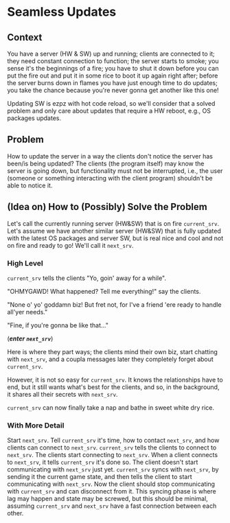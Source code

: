 # Seamless Updates

## Context

You have a server (HW & SW) up and running; clients are connected to it; they
need constant connection to function; the server starts to smoke; you sense
it's the beginnings of a fire; you have to shut it down before you can put the
fire out and put it in some rice to boot it up again right after; before the
server burns down in flames you have just enough time to do updates; you take
the chance because you're never gonna get another like this one!

Updating SW is ezpz with hot code reload, so we'll consider that a solved
problem and only care about updates that require a HW reboot, e.g., OS packages
updates.

## Problem

How to update the server in a way the clients don't notice the server has
been/is being updated? The clients (the program itself) may know the server is
going down, but functionality must not be interrupted, i.e., the user (someone
or something interacting with the client program) shouldn't be able to notice
it.

## (Idea on) How to (Possibly) Solve the Problem

Let's call the currently running server (HW&SW) that is on fire `current_srv`.
Let's assume we have another similar server (HW&SW) that is fully updated with
the latest OS packages and server SW, but is real nice and cool and not on fire
and ready to go! We'll call it `next_srv`.

### High Level

`current_srv` tells the clients "Yo, goin' away for a while".

"OHMYGAWD! What happened? Tell me everything!" say the clients.

"None o' yo' goddamn biz! But fret not, for I've a friend 'ere ready to
handle all'yer needs."

"Fine, if you're gonna be like that..."

(**_enter `next_srv`_**)

Here is where they part ways; the clients mind their own biz, start chatting
with `next_srv`, and a coupla messages later they completely forget about
`current_srv`.

However, it is not so easy for `current_srv`. It knows the relationships have
to end, but it still wants what's best for the clients, and so, in the
background, it shares all their secrets with `next_srv`.

`current_srv` can now finally take a nap and bathe in sweet white dry rice.

### With More Detail

Start `next_srv`. Tell `current_srv` it's time, how to contact `next_srv`, and
how clients can connect to `next_srv`. `current_srv` tells the clients to
connect to `next_srv`. The clients start connecting to `next_srv`. When a
client connects to `next_srv`, it tells `current_srv` it's done so. The client
doesn't start communicating with `next_srv` just yet. `current_srv` syncs with
`next_srv`, by sending it the current game state, and then tells the client to
start communicating with `next_srv`. Now the client should stop communicating
with `current_srv` and can disconnect from it. This syncing phase is where lag
may happen and state may be screwed, but this should be minimal, assuming
`current_srv` and `next_srv` have a fast connection between each other.
